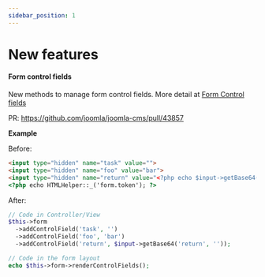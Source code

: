 ```yaml
---
sidebar_position: 1
---
```


# New features

#### Form control fields

New methods to manage form control fields.
More detail at [Form Control fields](../../docs/general-concepts/forms/manipulating-forms#control-fields)

PR: https://github.com/joomla/joomla-cms/pull/43857

**Example**

Before:
```html
<input type="hidden" name="task" value="">
<input type="hidden" name="foo" value="bar">
<input type="hidden" name="return" value="<?php echo $input->getBase64('return'); ?>">
<?php echo HTMLHelper::_('form.token'); ?>
```

After:
```php
// Code in Controller/View
$this->form
  ->addControlField('task', '')
  ->addControlField('foo', 'bar')
  ->addControlField('return', $input->getBase64('return', ''));

// Code in the form layout
echo $this->form->renderControlFields();
```
